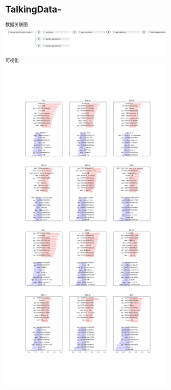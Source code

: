 # TalkingData-
数据关联图
![数据关联图](https://github.com/Allin2000/TalkingData-/blob/master/%E7%A4%BA%E6%84%8F%E5%9B%BE.png)
可视化
![可视化](https://github.com/Allin2000/TalkingData-/blob/master/001.jpg)
